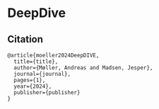 # DeepDive


## Citation 

```
@article{moeller2024DeepDIVE,
  title={title},
  author={Møller, Andreas and Madsen, Jesper},
  journal={journal},
  pages={1},
  year={2024},
  publisher={publisher}
}
```
